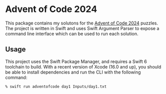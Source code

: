 # Advent of Code 2024

This package contains my solutons for the [Advent of Code 2024](https://adventofcode.com/2024) puzzles. The project is written in Swift and uses Swift Argument Parser to expose a command line interface which can be used to run each solution.

## Usage

This project uses the Swift Package Manager, and requires a Swift 6 toolchain to build. With a recent version of Xcode (16.0 and up), you should be able to install dependencies and run the CLI with the following command:

```shell
% swift run adventofcode day1 Inputs/day1.txt
```
